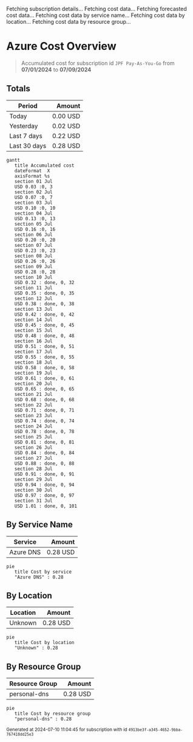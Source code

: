 Fetching subscription details...
Fetching cost data...
Fetching forecasted cost data...
Fetching cost data by service name...
Fetching cost data by location...
Fetching cost data by resource group...
# Azure Cost Overview

> Accumulated cost for subscription id `JPF Pay-As-You-Go` from **07/01/2024** to **07/09/2024**

## Totals

|Period|Amount|
|---|---:|
|Today|0.00 USD|
|Yesterday|0.02 USD|
|Last 7 days|0.22 USD|
|Last 30 days|0.28 USD|

```mermaid
gantt
   title Accumulated cost
   dateFormat  X
   axisFormat %s
   section 01 Jul
   USD 0.03 :0, 3
   section 02 Jul
   USD 0.07 :0, 7
   section 03 Jul
   USD 0.10 :0, 10
   section 04 Jul
   USD 0.13 :0, 13
   section 05 Jul
   USD 0.16 :0, 16
   section 06 Jul
   USD 0.20 :0, 20
   section 07 Jul
   USD 0.23 :0, 23
   section 08 Jul
   USD 0.26 :0, 26
   section 09 Jul
   USD 0.28 :0, 28
   section 10 Jul
   USD 0.32 : done, 0, 32
   section 11 Jul
   USD 0.35 : done, 0, 35
   section 12 Jul
   USD 0.38 : done, 0, 38
   section 13 Jul
   USD 0.42 : done, 0, 42
   section 14 Jul
   USD 0.45 : done, 0, 45
   section 15 Jul
   USD 0.48 : done, 0, 48
   section 16 Jul
   USD 0.51 : done, 0, 51
   section 17 Jul
   USD 0.55 : done, 0, 55
   section 18 Jul
   USD 0.58 : done, 0, 58
   section 19 Jul
   USD 0.61 : done, 0, 61
   section 20 Jul
   USD 0.65 : done, 0, 65
   section 21 Jul
   USD 0.68 : done, 0, 68
   section 22 Jul
   USD 0.71 : done, 0, 71
   section 23 Jul
   USD 0.74 : done, 0, 74
   section 24 Jul
   USD 0.78 : done, 0, 78
   section 25 Jul
   USD 0.81 : done, 0, 81
   section 26 Jul
   USD 0.84 : done, 0, 84
   section 27 Jul
   USD 0.88 : done, 0, 88
   section 28 Jul
   USD 0.91 : done, 0, 91
   section 29 Jul
   USD 0.94 : done, 0, 94
   section 30 Jul
   USD 0.97 : done, 0, 97
   section 31 Jul
   USD 1.01 : done, 0, 101
```

## By Service Name

|Service|Amount|
|---|---:|
|Azure DNS|0.28 USD|

```mermaid
pie
   title Cost by service
   "Azure DNS" : 0.28
```

## By Location

|Location|Amount|
|---|---:|
|Unknown|0.28 USD|

```mermaid
pie
   title Cost by location
   "Unknown" : 0.28
```

## By Resource Group

|Resource Group|Amount|
|---|---:|
|personal-dns|0.28 USD|

```mermaid
pie
   title Cost by resource group
   "personal-dns" : 0.28
```

<sup>Generated at 2024-07-10 11:04:45 for subscription with id `4913be3f-a345-4652-9bba-767418dd25e3`</sup>
